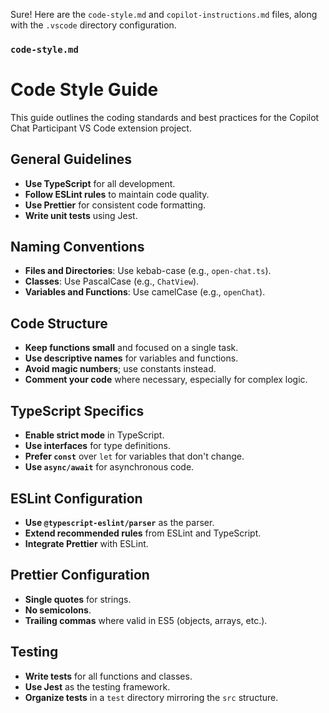 Sure! Here are the `code-style.md` and `copilot-instructions.md` files, along with the `.vscode` directory configuration.

### `code-style.md`

# Code Style Guide

This guide outlines the coding standards and best practices for the Copilot Chat Participant VS Code extension project.

## General Guidelines

- **Use TypeScript** for all development.
- **Follow ESLint rules** to maintain code quality.
- **Use Prettier** for consistent code formatting.
- **Write unit tests** using Jest.

## Naming Conventions

- **Files and Directories**: Use kebab-case (e.g., `open-chat.ts`).
- **Classes**: Use PascalCase (e.g., `ChatView`).
- **Variables and Functions**: Use camelCase (e.g., `openChat`).

## Code Structure

- **Keep functions small** and focused on a single task.
- **Use descriptive names** for variables and functions.
- **Avoid magic numbers**; use constants instead.
- **Comment your code** where necessary, especially for complex logic.

## TypeScript Specifics

- **Enable strict mode** in TypeScript.
- **Use interfaces** for type definitions.
- **Prefer `const`** over `let` for variables that don't change.
- **Use `async/await`** for asynchronous code.

## ESLint Configuration

- **Use `@typescript-eslint/parser`** as the parser.
- **Extend recommended rules** from ESLint and TypeScript.
- **Integrate Prettier** with ESLint.

## Prettier Configuration

- **Single quotes** for strings.
- **No semicolons**.
- **Trailing commas** where valid in ES5 (objects, arrays, etc.).

## Testing

- **Write tests** for all functions and classes.
- **Use Jest** as the testing framework.
- **Organize tests** in a `test` directory mirroring the `src` structure.
